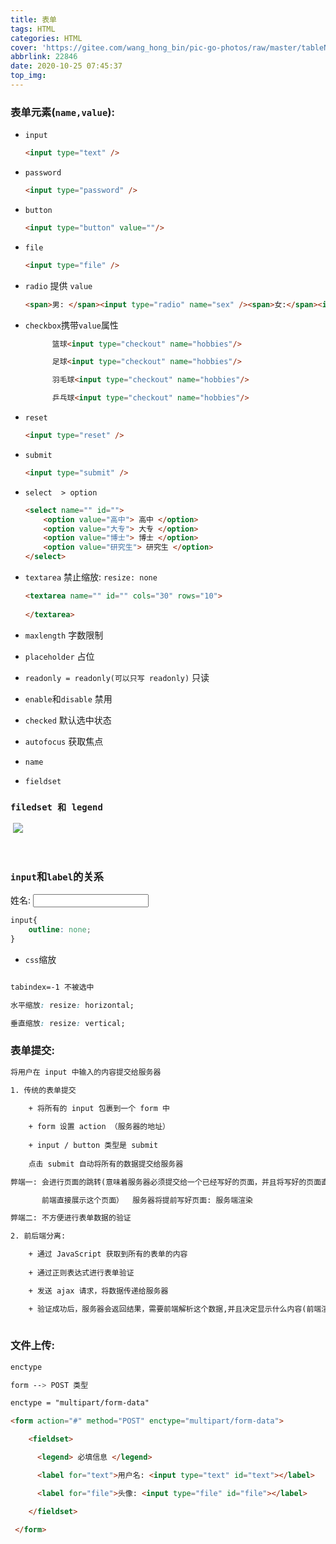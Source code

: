 ```yaml
---
title: 表单
tags: HTML
categories: HTML
cover: 'https://gitee.com/wang_hong_bin/pic-go-photos/raw/master/tableN.png'
abbrlink: 22846
date: 2020-10-25 07:45:37
top_img:
---
```


###  表单元素(`name,value`):
<!-- more -->
+ `input`

  `````html
  <input type="text" />
  `````

+ `password`

  ```html
  <input type="password" />
  ```

+ `button`

  ```html
  <input type="button" value=""/>
  ```

+ `file`

  ```html
  <input type="file" />
  ```

+ `radio` 提供 `value`

  ```html
  <span>男: </span><input type="radio" name="sex" /><span>女:</span><input type="radio" name="sex" />
  ```

+ `checkbox`携带`value`属性

  ```html
      	篮球<input type="checkout" name="hobbies"/>
  
      	足球<input type="checkout" name="hobbies"/>
  
      	羽毛球<input type="checkout" name="hobbies"/>
  
      	乒乓球<input type="checkout" name="hobbies"/>
  ```

+ `reset`

  ```html
  <input type="reset" />
  ```

+ `submit`

  ```html
  <input type="submit" />
  ```

+ `select  > option`

  ```html
  <select name="" id="">
      <option value="高中"> 高中 </option>
      <option value="大专"> 大专 </option>
      <option value="博士"> 博士 </option> 
      <option value="研究生"> 研究生 </option>
  </select>
  ```

+ `textarea` 禁止缩放: `resize: none`

  ```html
  <textarea name="" id="" cols="30" rows="10">
      
  </textarea>
  ```

  

+ `maxlength` 字数限制
+ `placeholder` 占位
+ `readonly = readonly(可以只写 readonly)` 只读
+ `enable`和`disable` 禁用

+ `checked` 默认选中状态
+ `autofocus` 获取焦点
+ `name`

+ `fieldset`

###  `filedset 和 legend`

​	![](https://gitee.com/wang_hong_bin/pic-go-photos/raw/master/form.png)

​        

### `input`和`label`的关系

<div>
    <label for="text">姓名: <input type="text" id="text"></label>
</div>

```css
input{
    outline: none;
}

```

+ `css`缩放

```css

tabindex=-1 不被选中

水平缩放: resize: horizontal;

垂直缩放: resize: vertical;

```

### 表单提交:

```html
将用户在 input 中输入的内容提交给服务器

1. 传统的表单提交

	+ 将所有的 input 包裹到一个 form 中
	
	+ form 设置 action （服务器的地址）
	
	+ input / button 类型是 submit
	
	点击 submit 自动将所有的数据提交给服务器

弊端一: 会进行页面的跳转(意味着服务器必须提交给一个已经写好的页面，并且将写好的页面直接返回给前端，

	   前端直接展示这个页面）  服务器将提前写好页面: 服务端渲染

弊端二: 不方便进行表单数据的验证

```

```html
2. 前后端分离:

	+ 通过 JavaScript 获取到所有的表单的内容
	
	+ 通过正则表达式进行表单验证

	+ 发送 ajax 请求，将数据传递给服务器

	+ 验证成功后，服务器会返回结果，需要前端解析这个数据,并且决定显示什么内容(前端渲染和前端路由)
	
```



### 文件上传:

```css
enctype

form --> POST 类型

enctype = "multipart/form-data"
```

 ```html 
<form action="#" method="POST" enctype="multipart/form-data">

​    <fieldset>

​      <legend> 必填信息 </legend>

​      <label for="text">用户名: <input type="text" id="text"></label>

​      <label for="file">头像: <input type="file" id="file"></label>

​    </fieldset>

  </form>
 ```







